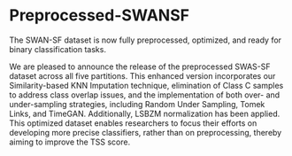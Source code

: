 # Preprocessed-SWANSF
The SWAN-SF dataset is now fully preprocessed, optimized, and ready for binary classification tasks.

We are pleased to announce the release of the preprocessed SWAS-SF dataset across all five partitions. This enhanced version incorporates our Similarity-based KNN Imputation technique, elimination of Class C samples to address class overlap issues, and the implementation of both over- and under-sampling strategies, including Random Under Sampling, Tomek Links, and TimeGAN. Additionally, LSBZM normalization has been applied. This optimized dataset enables researchers to focus their efforts on developing more precise classifiers, rather than on preprocessing, thereby aiming to improve the TSS score.
